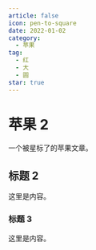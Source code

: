 ```yaml
---
article: false
icon: pen-to-square
date: 2022-01-02
category:
  - 苹果
tag:
  - 红
  - 大
  - 圆
star: true
---
```


# 苹果 2

一个被星标了的苹果文章。

<!-- more -->

## 标题 2

这里是内容。

### 标题 3

这里是内容。
